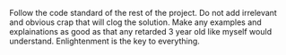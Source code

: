 Follow the code standard of the rest of the project. 
Do not add irrelevant and obvious crap that will clog the solution.
Make any examples and explainations as good as that any retarded 3 year old like myself would understand.
Enlightenment is the key to everything.

